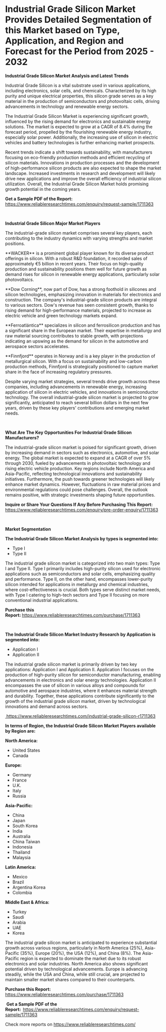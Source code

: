 <p><h1>Industrial Grade Silicon Market Provides Detailed Segmentation of this Market based on Type, Application, and Region and Forecast for the Period from 2025 - 2032</h1></p><p><strong>Industrial Grade Silicon Market Analysis and Latest Trends</strong></p>
<p><p>Industrial Grade Silicon is a vital substrate used in various applications, including electronics, solar cells, and chemicals. Characterized by its high purity and unique electrical properties, this silicon grade serves as a key material in the production of semiconductors and photovoltaic cells, driving advancements in technology and renewable energy sectors.</p><p>The Industrial Grade Silicon Market is experiencing significant growth, influenced by the rising demand for electronics and sustainable energy solutions. The market is expected to grow at a CAGR of 8.4% during the forecast period, propelled by the flourishing renewable energy industry, especially solar power. Additionally, the increasing use of silicon in electric vehicles and battery technologies is further enhancing market prospects.</p><p>Recent trends indicate a shift towards sustainability, with manufacturers focusing on eco-friendly production methods and efficient recycling of silicon materials. Innovations in production processes and the development of high-performance silicon products are also expected to shape the market landscape. Increased investments in research and development will likely drive new applications and improve the overall efficiency of industrial silicon utilization. Overall, the Industrial Grade Silicon Market holds promising growth potential in the coming years.</p></p>
<p><strong>Get a Sample PDF of the Report:&nbsp;</strong> <a href="https://www.reliableresearchtimes.com/enquiry/request-sample/1711363?utm_campaign=2989&utm_medium=2&utm_source=Github&utm_content=ia&utm_term=27032025&utm_id=industrial-grade-silicon">https://www.reliableresearchtimes.com/enquiry/request-sample/1711363</a></p>
<p>&nbsp;</p>
<p><strong>Industrial Grade Silicon Major Market Players</strong></p>
<p><p>The industrial-grade silicon market comprises several key players, each contributing to the industry dynamics with varying strengths and market positions. </p><p>**WACKER** is a prominent global player known for its diverse product offerings in silicon. With a robust R&D foundation, it recorded sales of approximately €5 billion in recent years. Their focus on high-quality production and sustainability positions them well for future growth as demand rises for silicon in renewable energy applications, particularly solar photovoltaics.</p><p>**Dow Corning**, now part of Dow, has a strong foothold in silicones and silicon technologies, emphasizing innovation in materials for electronics and construction. The company's industrial-grade silicon products are integral to various sectors. Dow's revenue has seen consistent growth, thanks to rising demand for high-performance materials, projected to increase as electric vehicle and green technology markets expand.</p><p>**Ferroatlántica** specializes in silicon and ferrosilicon production and has a significant share in the European market. Their expertise in metallurgy and raw material sourcing contributes to stable growth, with projections indicating an upswing as the demand for silicon in the automotive and aerospace sectors accelerates.</p><p>**Finnfjord** operates in Norway and is a key player in the production of metallurgical silicon. With a focus on sustainability and low-carbon production methods, Finnfjord is strategically positioned to capture market share in the face of increasing regulatory pressures.</p><p>Despite varying market strategies, several trends drive growth across these companies, including advancements in renewable energy, increasing application of silicon in electric vehicles, and innovations in semiconductor technology. The overall industrial-grade silicon market is projected to grow significantly, anticipated to reach several billion dollars in the next few years, driven by these key players' contributions and emerging market needs.</p></p>
<p>&nbsp;</p>
<p><strong>What Are The Key Opportunities For Industrial Grade Silicon Manufacturers?</strong></p>
<p><p>The industrial-grade silicon market is poised for significant growth, driven by increasing demand in sectors such as electronics, automotive, and solar energy. The global market is expected to expand at a CAGR of over 5% through 2030, fueled by advancements in photovoltaic technology and rising electric vehicle production. Key regions include North America and Asia-Pacific, reflecting technological innovations and sustainability initiatives. Furthermore, the push towards greener technologies will likely enhance market dynamics. However, fluctuations in raw material prices and environmental regulations could pose challenges. Overall, the outlook remains positive, with strategic investments shaping future opportunities.</p></p>
<p><strong>Inquire or Share Your Questions If Any Before Purchasing This Report:</strong> <a href="https://www.reliableresearchtimes.com/enquiry/pre-order-enquiry/1711363?utm_campaign=2989&utm_medium=2&utm_source=Github&utm_content=ia&utm_term=27032025&utm_id=industrial-grade-silicon">https://www.reliableresearchtimes.com/enquiry/pre-order-enquiry/1711363</a></p>
<p>&nbsp;</p>
<p><strong>Market Segmentation</strong></p>
<p><strong>The Industrial Grade Silicon Market Analysis by types is segmented into:</strong></p>
<p><ul><li>Type I</li><li>Type II</li></ul></p>
<p><p>The industrial grade silicon market is categorized into two main types: Type I and Type II. Type I primarily includes high-purity silicon used for electronic applications such as semiconductors and solar cells, emphasizing quality and performance. Type II, on the other hand, encompasses lower-purity silicon intended for applications in metallurgy and chemical industries, where cost-effectiveness is crucial. Both types serve distinct market needs, with Type I catering to high-tech sectors and Type II focusing on more conventional industrial applications.</p></p>
<p><strong>Purchase this Report:&nbsp;</strong><a href="https://www.reliableresearchtimes.com/purchase/1711363?utm_campaign=2989&utm_medium=2&utm_source=Github&utm_content=ia&utm_term=27032025&utm_id=industrial-grade-silicon">https://www.reliableresearchtimes.com/purchase/1711363</a></p>
<p>&nbsp;</p>
<p><strong>The Industrial Grade Silicon Market Industry Research by Application is segmented into:</strong></p>
<p><ul><li>Application I</li><li>Application II</li></ul></p>
<p><p>The industrial grade silicon market is primarily driven by two key applications: Application I and Application II. Application I focuses on the production of high-purity silicon for semiconductor manufacturing, enabling advancements in electronics and solar energy technologies. Application II encompasses the use of silicon in various alloys and compounds for automotive and aerospace industries, where it enhances material strength and durability. Together, these applications contribute significantly to the growth of the industrial grade silicon market, driven by technological innovations and demand across sectors.</p></p>
<p><a href="https://www.reliableresearchtimes.com/industrial-grade-silicon-r1711363?utm_campaign=2989&utm_medium=2&utm_source=Github&utm_content=ia&utm_term=27032025&utm_id=industrial-grade-silicon">&nbsp;https://www.reliableresearchtimes.com/industrial-grade-silicon-r1711363</a></p>
<p><strong>In terms of Region, the Industrial Grade Silicon Market Players available by Region are:</strong></p>
<p>
    <p> <strong> North America: </strong>
        <ul>
            <li>United States</li>
            <li>Canada</li>
        </ul>
        </p> 
    <p> <strong> Europe: </strong>
        <ul>
            <li>Germany</li>
            <li>France</li>
            <li>U.K.</li>
            <li>Italy</li>
            <li>Russia</li>
        </ul>
        </p> 
    <p> <strong> Asia-Pacific: </strong>
        <ul>
            <li>China</li>
            <li>Japan</li>
            <li>South Korea</li>
            <li>India</li>
            <li>Australia</li>
            <li>China Taiwan</li>
            <li>Indonesia</li>
            <li>Thailand</li>
            <li>Malaysia</li>
        </ul>
        </p> 
    <p> <strong> Latin America: </strong>
        <ul>
            <li>Mexico</li>
            <li>Brazil</li>
            <li>Argentina Korea</li>
            <li>Colombia</li>
        </ul>
        </p> 
    <p> <strong> Middle East & Africa: </strong>
        <ul>
            <li>Turkey</li>
            <li>Saudi</li>
            <li>Arabia</li>
            <li>UAE</li>
            <li>Korea</li>
        </ul>
    </p>
    </p>
<p><p>The industrial grade silicon market is anticipated to experience substantial growth across various regions, particularly in North America (25%), Asia-Pacific (35%), Europe (20%), the USA (12%), and China (8%). The Asia-Pacific region is expected to dominate the market due to its robust electronics and solar industries. North America also shows significant potential driven by technological advancements. Europe is advancing steadily, while the USA and China, while still crucial, are projected to maintain smaller market shares compared to their counterparts.</p></p>
<p><strong>Purchase this Report: </strong><a href="https://www.reliableresearchtimes.com/purchase/1711363?utm_campaign=2989&utm_medium=2&utm_source=Github&utm_content=ia&utm_term=27032025&utm_id=industrial-grade-silicon">https://www.reliableresearchtimes.com/purchase/1711363</a></p>
<p>&nbsp;<strong>Get a Sample PDF of the Report:&nbsp;&nbsp;</strong><a href="https://www.reliableresearchtimes.com/enquiry/request-sample/1711363?utm_campaign=2989&utm_medium=2&utm_source=Github&utm_content=ia&utm_term=27032025&utm_id=industrial-grade-silicon">https://www.reliableresearchtimes.com/enquiry/request-sample/1711363</a></p>
<p><strong></strong></p>
<p>Check more reports on <a href="https://www.reliableresearchtimes.com/?utm_campaign=2989&utm_medium=2&utm_source=Github&utm_content=ia&utm_term=27032025&utm_id=industrial-grade-silicon">https://www.reliableresearchtimes.com/</a></p>